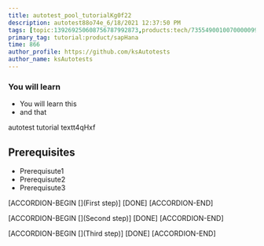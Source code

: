```yaml
---
title: autotest_pool_tutorialKg0f22
description: autotest88o74e_6/18/2021 12:37:50 PM
tags: [topic:139269250608756787992873,products:tech/73554900100700000996,tutorial:experience/advanced]
primary_tag: tutorial:product/sapHana
time: 866
author_profile: https://github.com/ksAutotests
author_name: ksAutotests
---
```

### You will learn
- You will learn this
- and that

autotest tutorial textt4qHxf

## Prerequisites
- Prerequisute1
- Prerequisute2
- Prerequisute3

[ACCORDION-BEGIN [](First step)]
[DONE]
[ACCORDION-END]

[ACCORDION-BEGIN [](Second step)]
[DONE]
[ACCORDION-END]

[ACCORDION-BEGIN [](Third step)]
[DONE]
[ACCORDION-END]

